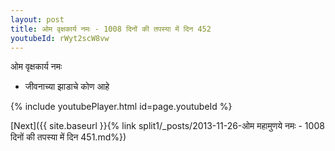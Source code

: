 ```yaml
---
layout: post
title: ओम वृक्षकार्य नमः - 1008 दिनों की तपस्या में दिन 452
youtubeId: rWyt2scW8vw
---
```

 
 
 ओम वृक्षकार्य नमः  
 
 -  जीवनाच्या झाडाचे कोण आहे 
 
  
 
  
 
 
 
 
 
 


{% include youtubePlayer.html id=page.youtubeId %}
 
[Next]({{ site.baseurl }}{% link  split1/_posts/2013-11-26-ओम महामुणये नमः - 1008 दिनों की तपस्या में दिन 451.md%})
 
